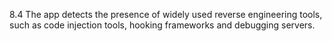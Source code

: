 8.4 The app detects the presence of widely used reverse engineering tools, such as code injection tools, hooking frameworks and debugging servers.